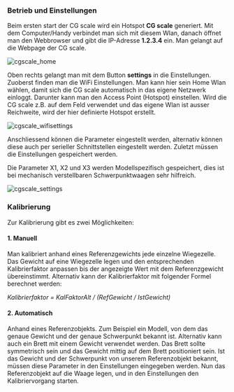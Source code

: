 ### Betrieb und Einstellungen

Beim ersten start der CG scale wird ein Hotspot **CG scale** generiert. Mit dem Computer/Handy verbindet man sich mit diesem Wlan, danach öffnet man den Webbrowser und gibt die IP-Adresse **1.2.3.4** ein. Man gelangt auf die Webpage der CG scale. 

![cgscale_home](https://github.com/nightflyer88/CG_scale/blob/master/Doc/img/cgscale_home.png)

Oben rechts gelangt man mit dem Button **settings** in die Einstellungen. Zuoberst finden man die WiFi Einstellungen. Man kann hier sein Home Wlan wählen, damit sich die CG scale automatisch in das eigene Netzwerk einloggt. Darunter kann man den Access Point (Hotspot) einstellen. Wird die CG scale z.B. auf dem Feld verwendet und das eigene Wlan ist ausser Reichweite, wird der hier definierte Hotspot erstellt.

![cgscale_wifisettings](https://github.com/nightflyer88/CG_scale/blob/master/Doc/img/cgscale_wifisettings.png)

Anschliessend können die Parameter eingestellt werden, alternativ können diese auch per serieller Schnittstellen eingestellt werden. Zuletzt müssen die Einstellungen gespeichert werden. 

Die Parameter X1, X2 und X3 werden Modellspezifisch gespeichert, dies ist bei mechanisch verstellbaren Schwerpunktwaagen sehr hilfreich.

![cgscale_settings](https://github.com/nightflyer88/CG_scale/blob/master/Doc/img/cgscale_settings.png)


### Kalibrierung

Zur Kalibrierung gibt es zwei Möglichkeiten:

#### 1. Manuell

Man kalibriert anhand eines Referenzgewichts jede einzelne Wiegezelle. Das Gewicht auf eine Wiegezelle legen und den entsprechenden Kalibrierfaktor anpassen bis der angezeigte Wert mit dem Referenzgewicht übereinstimmt. Alternativ kann der Kalibrierfaktor mit folgender Formel berechnet werden:

_Kalibrierfaktor = KalFaktorAlt / (RefGewicht / IstGewicht)_

#### 2. Automatisch

Anhand eines Referenzobjekts. Zum Beispiel ein Modell, von dem das genaue Gewicht und der genaue Schwerpunkt bekannt ist. Alternativ kann auch ein Brett mit einem Gewicht verwendet werden. Das Brett sollte symmetrisch sein und das Gewicht mittig auf dem Brett positioniert sein. Ist das Gewicht und der Schwerpunkt von unserem Referenzobjekt bekannt, müssen diese Parameter in den Einstellungen eingegeben werden. Nun das Referenzobjekt auf die Waage legen, und in den Einstellungen den Kalibriervorgang starten. 